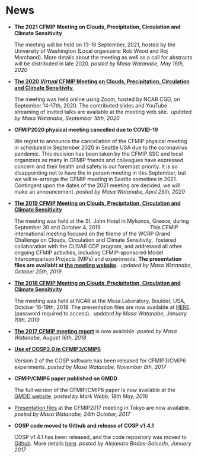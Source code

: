 <h1 class="title">News</h1>

<div id="cog_post_body">
    <div id="cog_post_body">
        <ul>
	<li>
		<b>The 2021 CFMIP Meeting on Clouds, Precipitation, Circulation and Climate Sensitivity&nbsp; </b>
		<p>
			The meeting will be held on 13-16 September, 2021, hosted by the University of Washington (Local organizers: Rob Wood and Roj Marchand). More details about the meeting as well as a call for abstracts will be distributed in late 2020. <em>posted by Masa Watanabe, May 16th, 2020 </em></p>
	</li>
	<li>
		<b><a href="http://www.cgd.ucar.edu/events/2020/CFMIP/">The 2020 <i>Virtual</i> CFMIP Meeting on Clouds, Precipitation, Circulation and Climate Sensitivity&nbsp; </a></b>
		<p>
			The meeting was held online using Zoom, hosted by NCAR CGD, on September 14-17th, 2020. The contributed slides and YouTube streaming of invited talks are available at the meeting web site.&nbsp;&nbsp;<em>updated by Masa Watanabe, September 18th, 2020 </em></p>
	</li>
	<li>
		<b>CFMIP2020 physical meeting cancelled due to COVID-19</b>
		<p>
			We regret to announce the cancellation of the CFMIP physical meeting in scheduled in September 2020 in Seattle USA due to the coronavirus pandemic. This decision has been taken by the CFMIP SSC and local organizers as many in CFMIP friends and colleagues have expressed concern and their health and safety is our foremost priority. It is so disappointing not to have the in person meeting in this September, but we will re-arrange the CFMIP meeting in Seattle sometime in 2021. Contingent upon the dates of the 2021 meeting are decided, we will make an announcement. <em>posted by Masa Watanabe, April 25th, 2020 </em></p>
		<!--
		<p>
			The 2020 CFMIP meeting will be hosted by the University of Washington (Local organizers: Rob Wood and Roj Marchand). More details about the meeting as well as a call for abstracts will be distributed in February, 2020. 
--></li>
	<li>
		<b><span style="color: rgb(255, 0, 0);"><a href="https://www.giss.nasa.gov/meetings/cfmip2019/">The 2019 CFMIP Meeting on Clouds, Precipitation, Circulation and Climate Sensitivity</a>&nbsp;</span></b>
		<p>
			The meeting&nbsp;was held at the St. John Hotel in Mykonos, Greece,&nbsp;during September 30 and October 4, 2019.&nbsp;&nbsp;&nbsp;&nbsp;&nbsp;&nbsp;&nbsp;&nbsp;&nbsp;&nbsp;&nbsp;&nbsp;&nbsp;&nbsp;&nbsp;&nbsp;&nbsp;&nbsp;&nbsp;&nbsp;&nbsp;&nbsp;&nbsp;&nbsp;&nbsp;&nbsp;&nbsp;&nbsp;&nbsp;&nbsp;&nbsp;&nbsp; This CFMIP international meeting focused on the theme of the WCRP Grand Challenge on Clouds, Circulation and Climate Sensitivity,&nbsp; fostered collaboration with the CLIVAR CDP program, and addressed all other ongoing CFMIP activities, including CFMIP-sponsored Model Intercomparison Projects (MIPs) and experiments. <strong>The presentation files&nbsp;are availablt&nbsp;at <a href="https://www.giss.nasa.gov/meetings/cfmip2019/">the meeting website</a>.</strong>&nbsp;&nbsp;<em>updated by Masa Watanabe, October 25th, 2019 </em></p>
	</li>
	<li>
		<b><a href="http://www.cgd.ucar.edu/events/CFMIP2018/">The 2018 CFMIP Meeting on Clouds, Precipitation, Circulation and Climate Sensitivity</a></b>
		<p>
			The meeting was held at NCAR at the Mesa Laboratory, Boulder, USA, October 16-19th, 2018. The presentation files are now available at <a href="http://www.cgd.ucar.edu/events/CFMIP2018/presentations.html">HERE</a>. (password required to access).&nbsp;&nbsp;<em>updated by Masa Watanabe, January 10th, 2019 </em></p>
	</li>
	<li>
		<a href="/site_media/projects/cfmip/CFMIP17MeetingReport_Final.pdf"><b>The 2017 CFMIP meeting report</b></a> is now available. <em> posted by Masa Watanabe, August 16th, 2018</em></li>
</ul>
<ul>
	<li>
		<b><a href="/projects/cfmip/cosp2">Use of COSP2.0 in CFMIP3/CMIP6</a></b>
		<p>
			Version 2 of the COSP software has been released for CFMIP3/CMIP6 experiments. <em> posted by Masa Watanabe, November 8th, 2017</em></p>
	</li>
	<li>
		<b>CFMIP/CMIP6 paper published on GMDD</b>
		<p>
			The full version of the CFMIP/CMIP6 paper is now available at the <a href="http://www.geosci-model-dev-discuss.net/gmd-2016-70">GMDD website</a>. <em> posted by Mark Webb, 18th May, 2016 </em></p>
	</li>
	<li>
		<p>
			<a href="http://www.miroc-gcm.jp/cfmip2017/presentation.html">Presentation files</a> at the CFMIP2017 meeting in Tokyo are now available. <em> posted by Masa Watanabe, 24th October, 2017 </em></p>
	</li>
	<li>
		<b>COSP code moved to Github and release of COSP v1.4.1</b>
		<p>
			COSP v1.4.1 has been released, and the code repository was moved to <a href="https://github.com/CFMIP">Github</a>. More details <a href="https://www.earthsystemcog.org/projects/cfmip/cosp">here</a>. <em> posted by Alejandro Bodas-Salcedo, January 2017</em></p>
	</li>
</ul>
</div> <!--// end div id=cog_post_body //-->
